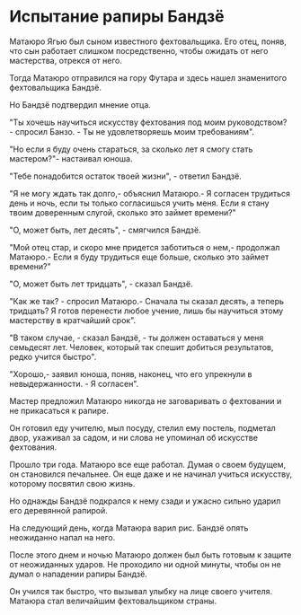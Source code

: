 # Испытание рапиры Бандзё

Матаюро Ягью был сыном известного фехтовальщика. Его отец, поняв, что сын работает слишком посредственно, чтобы ожидать от него мастерства, отрекся от него.

Тогда Матаюро отправился на гору Футара и здесь нашел знаменитого фехтовальщика Бандзё.

Но Бандзё подтвердил мнение отца.

"Ты хочешь научиться искусству фехтования под моим руководством? - спросил Банзо. - Ты не удовлетворяешь моим требованиям".

"Но если я буду очень стараться, за сколько лет я смогу стать мастером?"- настаивал юноша.

"Тебе понадобится остаток твоей жизни", - ответил Бандзё.

"Я не могу ждать так долго,- объяснил Матаюро.- Я согласен трудиться день и ночь, если ты только согласишься учить меня. Если я стану твоим доверенным слугой, сколько это займет времени?"

"О, может быть, лет десять", - смягчился Бандзё.

"Мой отец стар, и скоро мне придется заботиться о нем,- продолжал Матаюро.- Если я буду трудиться еще больше, сколько это займет времени?"

"О, может быть лет тридцать", - сказал Бандзё.

"Как же так? - спросил Матаюро.- Сначала ты сказал десять, а теперь тридцать? Я готов перенести любое учение, лишь бы научиться этому мастерству в кратчайший  срок".

"В таком случае, - сказал Бандзё, - ты должен оставаться у меня семьдесят лет. Человек, который так спешит добиться результатов, редко учится быстро".

"Хорошо,- заявил юноша, поняв, наконец, что его упрекнули в невыдержанности. - Я согласен".

Мастер предложил Матаюро никогда не заговаривать о фехтовании и не прикасаться к рапире.

Он готовил еду учителю, мыл посуду, стелил ему постель, подметал двор, ухаживал за садом, и ни слова не упоминал об искусстве фехтования.

Прошло три года. Матаюро все еще работал. Думая о своем будущем, он становился печальнее. Он еще даже и не начинал учиться искусству, которому посвятил свою жизнь.

Но однажды Бандзё подкрался к нему сзади и ужасно сильно ударил его деревянной рапирой.

На следующий день, когда Матаюра варил рис. Бандзё опять неожиданно напал на него.

После этого днем и ночью Матаюро должен был быть готовым к защите от неожиданных ударов. Не проходило ни одной минуты, чтобы он не думал о нападении рапиры Бандзё.

Он учился так быстро, что вызывал улыбку на лице своего учителя. Матаюра стал величайшим фехтовальщиком страны.
